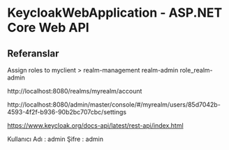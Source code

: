 # KeycloakWebApplication - ASP.NET Core Web API

## Referanslar

Assign roles to myclient	>	realm-management	realm-admin		role_realm-admin

http://localhost:8080/realms/myrealm/account

http://localhost:8080/admin/master/console/#/myrealm/users/85d7042b-4593-4f2f-b936-90b2bc707cbc/settings

https://www.keycloak.org/docs-api/latest/rest-api/index.html

Kullanıcı Adı : admin
Şifre : admin